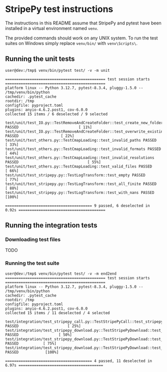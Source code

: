 <!--
Copyright (C) 2024 Roberto Rossini <roberros@uio.no>

SPDX-License-Identifier: MIT
-->

# StripePy test instructions

The instructions in this README assume that StripePy and pytest have been installed in a virtual environment named `venv`.

The provided commands should work on any UNIX system. To run the test suites on Windows simply replace `venv/bin/` with `venv\Scripts\`.

## Running the unit tests

```console
user@dev:/tmp$ venv/bin/pytest test/ -v -m unit

============================================= test session starts =============================================
platform linux -- Python 3.12.7, pytest-8.3.4, pluggy-1.5.0 -- /tmp/venv/bin/python
cachedir: .pytest_cache
rootdir: /tmp
configfile: pyproject.toml
plugins: anyio-4.6.2.post1, cov-6.0.0
collected 15 items / 6 deselected / 9 selected

test/unit/test_IO.py::TestRemoveAndCreateFolder::test_create_new_folder PASSED                           [ 11%]
test/unit/test_IO.py::TestRemoveAndCreateFolder::test_overwrite_existing_folder PASSED                   [ 22%]
test/unit/test_others.py::TestCmapLoading::test_invalid_paths PASSED                                     [ 33%]
test/unit/test_others.py::TestCmapLoading::test_invalid_formats PASSED                                   [ 44%]
test/unit/test_others.py::TestCmapLoading::test_invalid_resolutions PASSED                               [ 55%]
test/unit/test_others.py::TestCmapLoading::test_valid_files PASSED                                       [ 66%]
test/unit/test_stripepy.py::TestLogTransform::test_empty PASSED                                          [ 77%]
test/unit/test_stripepy.py::TestLogTransform::test_all_finite PASSED                                     [ 88%]
test/unit/test_stripepy.py::TestLogTransform::test_with_nans PASSED                                      [100%]

======================================= 9 passed, 6 deselected in 0.92s =======================================
```

## Running the integration tests

### Downloading test files

TODO

### Running the test suite

```console
user@dev:/tmp$ venv/bin/pytest test/ -v -m end2end
============================================= test session starts =============================================
platform linux -- Python 3.12.7, pytest-8.3.4, pluggy-1.5.0 -- /tmp/venv/bin/python
cachedir: .pytest_cache
rootdir: /tmp
configfile: pyproject.toml
plugins: anyio-4.6.2.post1, cov-6.0.0
collected 15 items / 11 deselected / 4 selected

test/integration/test_stripepy_call.py::TestStripePyCall::test_stripepy_call PASSED                      [ 25%]
test/integration/test_stripepy_download.py::TestStripePyDownload::test_list_only PASSED                  [ 50%]
test/integration/test_stripepy_download.py::TestStripePyDownload::test_download_by_name PASSED           [ 75%]
test/integration/test_stripepy_download.py::TestStripePyDownload::test_download_random PASSED            [100%]

======================================= 4 passed, 11 deselected in 6.97s ======================================
```
